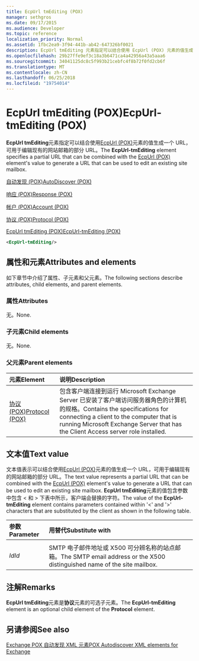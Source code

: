 ```yaml
---
title: EcpUrl tmEditing (POX)
manager: sethgros
ms.date: 09/17/2015
ms.audience: Developer
ms.topic: reference
localization_priority: Normal
ms.assetid: 1fbc2ea9-3f94-441b-ab42-647326bf0021
description: EcpUrl tmEditing 元素指定可以结合使用 EcpUrl (POX) 元素的值生成一个 URL，可用于编辑现有的网站邮箱的部分 URL。
ms.openlocfilehash: 29b27ffe9ef3c18a3b6471ca4a42956a43a5aaa6
ms.sourcegitcommit: 34041125dc8c5f993b21cebfc4f8b72f0fd2cb6f
ms.translationtype: MT
ms.contentlocale: zh-CN
ms.lasthandoff: 06/25/2018
ms.locfileid: "19754014"
---
```

# <a name="ecpurl-tmediting-pox"></a><span data-ttu-id="d81f7-103">EcpUrl tmEditing (POX)</span><span class="sxs-lookup"><span data-stu-id="d81f7-103">EcpUrl-tmEditing (POX)</span></span>

<span data-ttu-id="d81f7-104">**EcpUrl tmEditing**元素指定可以结合使用[EcpUrl (POX)](ecpurl-pox.md)元素的值生成一个 URL，可用于编辑现有的网站邮箱的部分 URL。</span><span class="sxs-lookup"><span data-stu-id="d81f7-104">The **EcpUrl-tmEditing** element specifies a partial URL that can be combined with the [EcpUrl (POX)](ecpurl-pox.md) element's value to generate a URL that can be used to edit an existing site mailbox.</span></span> 
  
[<span data-ttu-id="d81f7-105">自动发现 (POX)</span><span class="sxs-lookup"><span data-stu-id="d81f7-105">AutoDiscover (POX)</span></span>](autodiscover-pox.md)
  
[<span data-ttu-id="d81f7-106">响应 (POX)</span><span class="sxs-lookup"><span data-stu-id="d81f7-106">Response (POX)</span></span>](response-pox.md)
  
[<span data-ttu-id="d81f7-107">帐户 (POX)</span><span class="sxs-lookup"><span data-stu-id="d81f7-107">Account (POX)</span></span>](account-pox.md)
  
[<span data-ttu-id="d81f7-108">协议 (POX)</span><span class="sxs-lookup"><span data-stu-id="d81f7-108">Protocol (POX)</span></span>](protocol-pox.md)
  
[<span data-ttu-id="d81f7-109">EcpUrl tmEditing (POX)</span><span class="sxs-lookup"><span data-stu-id="d81f7-109">EcpUrl-tmEditing (POX)</span></span>](ecpurl-tmediting-pox.md)
  
```XML
<EcpUrl-tmEditing/>
```

## <a name="attributes-and-elements"></a><span data-ttu-id="d81f7-110">属性和元素</span><span class="sxs-lookup"><span data-stu-id="d81f7-110">Attributes and elements</span></span>

<span data-ttu-id="d81f7-111">如下章节中介绍了属性、子元素和父元素。</span><span class="sxs-lookup"><span data-stu-id="d81f7-111">The following sections describe attributes, child elements, and parent elements.</span></span>
  
### <a name="attributes"></a><span data-ttu-id="d81f7-112">属性</span><span class="sxs-lookup"><span data-stu-id="d81f7-112">Attributes</span></span>

<span data-ttu-id="d81f7-113">无。</span><span class="sxs-lookup"><span data-stu-id="d81f7-113">None.</span></span>
  
### <a name="child-elements"></a><span data-ttu-id="d81f7-114">子元素</span><span class="sxs-lookup"><span data-stu-id="d81f7-114">Child elements</span></span>

<span data-ttu-id="d81f7-115">无。</span><span class="sxs-lookup"><span data-stu-id="d81f7-115">None.</span></span>
  
### <a name="parent-elements"></a><span data-ttu-id="d81f7-116">父元素</span><span class="sxs-lookup"><span data-stu-id="d81f7-116">Parent elements</span></span>

|<span data-ttu-id="d81f7-117">**元素**</span><span class="sxs-lookup"><span data-stu-id="d81f7-117">**Element**</span></span>|<span data-ttu-id="d81f7-118">**说明**</span><span class="sxs-lookup"><span data-stu-id="d81f7-118">**Description**</span></span>|
|:-----|:-----|
|[<span data-ttu-id="d81f7-119">协议 (POX)</span><span class="sxs-lookup"><span data-stu-id="d81f7-119">Protocol (POX)</span></span>](protocol-pox.md) <br/> |<span data-ttu-id="d81f7-120">包含客户端连接到运行 Microsoft Exchange Server 已安装了客户端访问服务器角色的计算机的规格。</span><span class="sxs-lookup"><span data-stu-id="d81f7-120">Contains the specifications for connecting a client to the computer that is running Microsoft Exchange Server that has the Client Access server role installed.</span></span>  <br/> |
   
## <a name="text-value"></a><span data-ttu-id="d81f7-121">文本值</span><span class="sxs-lookup"><span data-stu-id="d81f7-121">Text value</span></span>

<span data-ttu-id="d81f7-122">文本值表示可以结合使用[EcpUrl (POX)](ecpurl-pox.md)元素的值生成一个 URL，可用于编辑现有的网站邮箱的部分 URL。</span><span class="sxs-lookup"><span data-stu-id="d81f7-122">The text value represents a partial URL that can be combined with the [EcpUrl (POX)](ecpurl-pox.md) element's value to generate a URL that can be used to edit an existing site mailbox.</span></span> <span data-ttu-id="d81f7-123">**EcpUrl tmEditing**元素的值包含参数中包含 < 和 > 下表中所示，客户端会替换的字符。</span><span class="sxs-lookup"><span data-stu-id="d81f7-123">The value of the **EcpUrl-tmEditing** element contains parameters contained within '<' and '>' characters that are substituted by the client as shown in the following table.</span></span> 
  
|<span data-ttu-id="d81f7-124">**参数**</span><span class="sxs-lookup"><span data-stu-id="d81f7-124">**Parameter**</span></span>|<span data-ttu-id="d81f7-125">**用替代**</span><span class="sxs-lookup"><span data-stu-id="d81f7-125">**Substitute with**</span></span>|
|:-----|:-----|
| <span data-ttu-id="d81f7-126">
  _Id_</span><span class="sxs-lookup"><span data-stu-id="d81f7-126">_Id_</span></span> <br/> |<span data-ttu-id="d81f7-127">SMTP 电子邮件地址或 X500 可分辨名称的站点邮箱。</span><span class="sxs-lookup"><span data-stu-id="d81f7-127">The SMTP email address or the X500 distinguished name of the site mailbox.</span></span>  <br/> |
   
## <a name="remarks"></a><span data-ttu-id="d81f7-128">注解</span><span class="sxs-lookup"><span data-stu-id="d81f7-128">Remarks</span></span>

<span data-ttu-id="d81f7-129">**EcpUrl tmEditing**元素是**协议**元素的可选子元素。</span><span class="sxs-lookup"><span data-stu-id="d81f7-129">The **EcpUrl-tmEditing** element is an optional child element of the **Protocol** element.</span></span> 
  
## <a name="see-also"></a><span data-ttu-id="d81f7-130">另请参阅</span><span class="sxs-lookup"><span data-stu-id="d81f7-130">See also</span></span>



[<span data-ttu-id="d81f7-131">Exchange POX 自动发现 XML 元素</span><span class="sxs-lookup"><span data-stu-id="d81f7-131">POX Autodiscover XML elements for Exchange</span></span>](pox-autodiscover-xml-elements-for-exchange.md)

